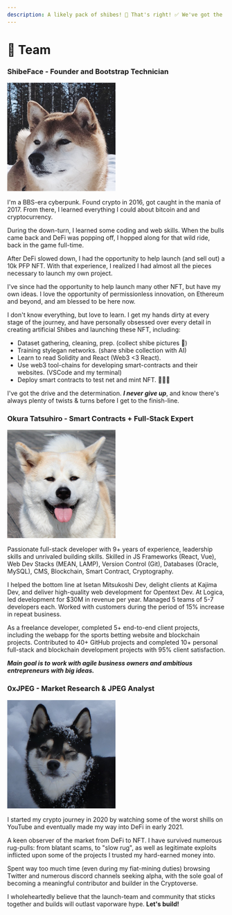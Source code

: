 ```yaml
---
description: A likely pack of shibes! 🐾 That's right! ✅ We've got the stuff! 💪🏼
---
```


# 👥 Team

### ShibeFace - Founder and Bootstrap Technician

![I like running really fast in the snow!](<../.gitbook/assets/image (10).png>)

I'm a BBS-era cyberpunk. Found crypto in 2016, got caught in the mania of 2017. From there, I learned everything I could about bitcoin and and cryptocurrency.

During the down-turn, I learned some coding and web skills. When the bulls came back and DeFi was popping off, I hopped along for that wild ride, back in the game full-time.&#x20;

After DeFi slowed down, I had the opportunity to help launch (and sell out) a 10k PFP NFT. With that experience, I realized I had almost all the pieces necessary to launch my own project.&#x20;

I've since had the opportunity to help launch many other NFT, but have my own ideas. I love the opportunity of permissionless innovation, on Ethereum and beyond, and am blessed to be here now.

I don't know everything, but love to learn. I get my hands dirty at every stage of the journey, and have personally obsessed over every detail in creating artificial Shibes and launching these NFT, including:

* Dataset gathering, cleaning, prep. (collect shibe pictures 🥰)
* Training stylegan networks. (share shibe collection with AI)
* Learn to read Solidity and React (Web3 <3 React).
* Use web3 tool-chains for developing smart-contracts and their websites. (VSCode and my terminal)
* Deploy smart contracts to test net and mint NFT. 🚀🚀🚀

I've got the drive and the determination. _**I never give up**_, and know there's always plenty of twists & turns before I get to the finish-line.

### Okura Tatsuhiro - Smart Contracts + Full-Stack Expert

![Did somebody mention a walk???](<../.gitbook/assets/image (14).png>)

Passionate full-stack developer with 9+ years of experience, leadership skills and unrivaled building skills. Skilled in JS Frameworks (React, Vue), Web Dev Stacks (MEAN, LAMP), Version Control (Git), Databases (Oracle, MySQL), CMS, Blockchain, Smart Contract, Cryptography.&#x20;

I helped the bottom line at Isetan Mitsukoshi Dev, delight clients at Kajima Dev, and deliver high-quality web development for Opentext Dev. At Logica, led development for $30M in revenue per year. Managed 5 teams of 5-7 developers each. Worked with customers during the period of 15% increase in repeat business.

As a freelance developer, completed 5+ end-to-end client projects, including the webapp for the sports betting website and blockchain projects. Contributed to 40+ GitHub projects and completed 10+ personal full-stack and blockchain development projects with 95% client satisfaction.&#x20;

_**Main goal is to work with agile business owners and ambitious entrepreneurs with big ideas.**_

### 0xJPEG - Market Research & JPEG Analyst

![I sniffed something!](<../.gitbook/assets/image (11).png>)

I started my crypto journey in 2020 by watching some of the worst shills on YouTube and eventually made my way into DeFi in early 2021.

A keen observer of the market from DeFi to NFT. I have survived numerous rug-pulls: from blatant scams, to "slow rug", as well as legitimate exploits inflicted upon some of the projects I trusted my hard-earned money into.&#x20;

Spent way too much time (even during my fiat-mining duties) browsing Twitter and numerous discord channels seeking alpha, with the sole goal of becoming a meaningful contributor and builder in the Cryptoverse.

I wholeheartedly believe that the launch-team and community that sticks together and builds will outlast vaporware hype. **Let's build!**
